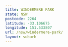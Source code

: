 ```yaml
---
title: WINDERMERE PARK
state: NSW
postcode: 2264
latitude: -33.106675
longitude: 151.533807
url: /nsw/windermere-park/
layout: suburb
---
```

